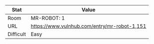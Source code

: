 | Stat      | Value                                        |
| --------- | -------------------------------------------- |
| Room      | MR-ROBOT: 1                                  |
| URL       | https://www.vulnhub.com/entry/mr-robot-1,151 |
| Difficult | Easy                                         |

